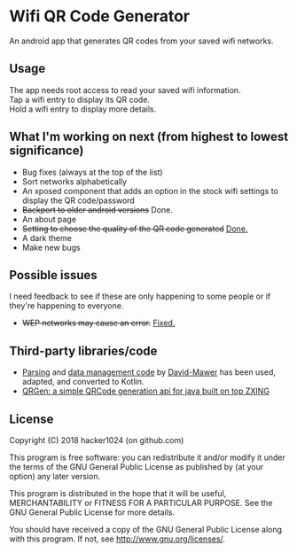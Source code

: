 # Wifi QR Code Generator
An android app that generates QR codes from your saved wifi networks.

## Usage
The app needs root access to read your saved wifi information.<br>
Tap a wifi entry to display its QR code.<br>
Hold a wifi entry to display more details.

## What I'm working on next (from highest to lowest significance)
- Bug fixes (always at the top of the list)
- Sort networks alphabetically
- An xposed component that adds an option in the stock wifi settings to display the QR code/password
- ~~Backport to older android versions~~ Done.
- An about page
- ~~Setting to choose the quality of the QR code generated~~ [Done.](https://github.com/hacker1024/android-wifi-qr-code-generator/commit/22a23887bc334000e5c71f66fcbbfda0197d7348)
- A dark theme
- Make new bugs

## Possible issues
I need feedback to see if these are only happening to some people or if they're happening to everyone.
- ~~WEP networks may cause an error.~~ [Fixed.](https://github.com/hacker1024/android-wifi-qr-code-generator/commit/613c555453f9944d8d772faaa2c6d8c508deca76)

## Third-party libraries/code
- [Parsing](https://github.com/David-Mawer/OreoWifiPasswords/blob/0d146fd34ce424b8a500a441ff2a1293c3355a33/app/src/main/java/com/pithsoftware/wifipasswords/task/TaskLoadWifiEntries.java) and [data management code](https://github.com/David-Mawer/OreoWifiPasswords/blob/ae0d7e7f290345bdf1a2d0742b8da5d25a76807b/app/src/main/java/com/pithsoftware/wifipasswords/pojo/WifiEntry.java) by [David-Mawer](https://github.com/David-Mawer/) has been used, adapted, and converted to Kotlin.
- [QRGen: a simple QRCode generation api for java built on top ZXING](https://github.com/kenglxn/QRGen)

## License
Copyright (C) 2018 hacker1024 (on github.com)

This program is free software: you can redistribute it and/or modify
it under the terms of the GNU General Public License as published by
(at your option) any later version.

This program is distributed in the hope that it will be useful,
MERCHANTABILITY or FITNESS FOR A PARTICULAR PURPOSE.  See the
GNU General Public License for more details.

You should have received a copy of the GNU General Public License
along with this program. If not, see <http://www.gnu.org/licenses/>.

